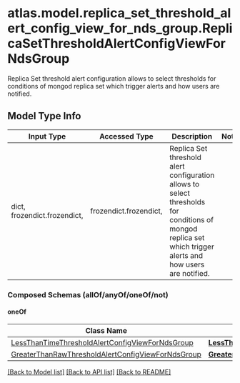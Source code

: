 # atlas.model.replica_set_threshold_alert_config_view_for_nds_group.ReplicaSetThresholdAlertConfigViewForNdsGroup

Replica Set threshold alert configuration allows to select thresholds for conditions of mongod replica set which trigger alerts and how users are notified.

## Model Type Info
Input Type | Accessed Type | Description | Notes
------------ | ------------- | ------------- | -------------
dict, frozendict.frozendict,  | frozendict.frozendict,  | Replica Set threshold alert configuration allows to select thresholds for conditions of mongod replica set which trigger alerts and how users are notified. | 

### Composed Schemas (allOf/anyOf/oneOf/not)
#### oneOf
Class Name | Input Type | Accessed Type | Description | Notes
------------- | ------------- | ------------- | ------------- | -------------
[LessThanTimeThresholdAlertConfigViewForNdsGroup](LessThanTimeThresholdAlertConfigViewForNdsGroup.md) | [**LessThanTimeThresholdAlertConfigViewForNdsGroup**](LessThanTimeThresholdAlertConfigViewForNdsGroup.md) | [**LessThanTimeThresholdAlertConfigViewForNdsGroup**](LessThanTimeThresholdAlertConfigViewForNdsGroup.md) |  | 
[GreaterThanRawThresholdAlertConfigViewForNdsGroup](GreaterThanRawThresholdAlertConfigViewForNdsGroup.md) | [**GreaterThanRawThresholdAlertConfigViewForNdsGroup**](GreaterThanRawThresholdAlertConfigViewForNdsGroup.md) | [**GreaterThanRawThresholdAlertConfigViewForNdsGroup**](GreaterThanRawThresholdAlertConfigViewForNdsGroup.md) |  | 

[[Back to Model list]](../../README.md#documentation-for-models) [[Back to API list]](../../README.md#documentation-for-api-endpoints) [[Back to README]](../../README.md)

